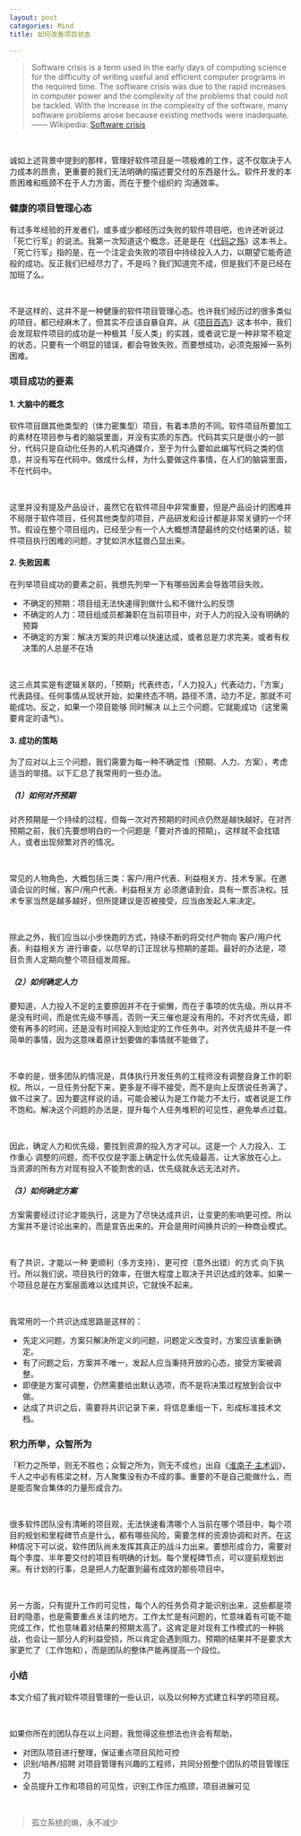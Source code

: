 ```yaml
---
layout: post
categories: Mind
title: 如何改善项目状态

---
```


> Software crisis is a term used in the early days of computing science for the difficulty of writing useful and efficient computer programs in the required time. The software crisis was due to the rapid increases in computer power and the complexity of the problems that could not be tackled. With the increase in the complexity of the software, many software problems arose because existing methods were inadequate. —— Wikipedia: [Software crisis](https://en.wikipedia.org/wiki/Software_crisis)

<br/>

诚如上述背景中提到的那样，管理好软件项目是一项极难的工作，这不仅取决于人力成本的昂贵，更重要的我们无法明确的描述要交付的东西是什么。软件开发的本质困难和瓶颈不在于人力方面，而在于整个组织的 沟通效率。

### 健康的项目管理心态

有过多年经验的开发者们，或多或少都经历过失败的软件项目吧，也许还听说过「死亡行军」的说法。我第一次知道这个概念，还是是在《[代码之殇](https://book.douban.com/subject/24284853/)》这本书上。「死亡行军」指的是，在一个注定会失败的项目中持续投入人力，以期望它能奇迹般的成功。反正我们已经尽力了，不是吗？我们知道完不成，但是我们不是已经在加班了么。

<br/>

不是这样的，这并不是一种健康的软件项目管理心态。也许我们经历过的很多类似的项目，都已经麻木了，但其实不应该自暴自弃。从《[项目百态](https://book.douban.com/subject/5954810/)》这本书中，我们会发现软件项目的成功是一种极其「反人类」的实践，或者说它是一种非常不稳定的状态，只要有一个明显的错误，都会导致失败，而要想成功，必须克服掉一系列困难。

### 项目成功的要素

#### 1. 大脑中的概念

软件项目跟其他类型的（体力密集型）项目，有着本质的不同。软件项目所要加工的素材在项目参与者的脑袋里面，并没有实质的东西。代码其实只是很小的一部分，代码只是自动化任务的人机沟通媒介，至于为什么要如此编写代码之类的信息，并没有写在代码中。做成什么样，为什么要做这件事情，在人们的脑袋里面，不在代码中。

<br/>

这里并没有提及产品设计，虽然它在软件项目中非常重要，但是产品设计的困难并不局限于软件项目，任何其他类型的项目，产品研发和设计都是非常关键的一个环节。假设在整个项目组内，已经至少有一个人大概想清楚最终的交付结果的话，软件项目执行困难的问题，才犹如洪水猛兽凸显出来。

#### 2. 失败因素

在列举项目成功的要素之前，我想先列举一下有哪些因素会导致项目失败。
- 不确定的预期：项目组无法快速得到做什么和不做什么的反馈
- 不确定的人力：项目组成员都兼职在当前项目中，对于人力的投入没有明确的预算
- 不确定的方案：解决方案的共识难以快速达成，或者总是力求完美，或者有权决策的人总是不在场

<br/>

这三点其实是有逻辑关联的，「预期」代表终态，「人力投入」代表动力，「方案」代表路径。任何事情从现状开始，如果终态不明，路径不清，动力不足，那就不可能成功。反之，如果一个项目能够 同时解决 以上三个问题，它就能成功（这里需要肯定的语气）。

#### 3. 成功的策略

为了应对以上三个问题，我们需要为每一种不确定性（预期、人力、方案），考虑适当的举措。以下汇总了我常用的一些办法。

##### （1）如何对齐预期

对齐预期是一个持续的过程，但每一次对齐预期的时间点仍然是越快越好。在对齐预期之前，我们先要想明白的一个问题是「要对齐谁的预期」，这样就不会找错人，或者出现频繁对齐的情况。

<br/>

常见的人物角色，大概包括三类：客户/用户代表、利益相关方、技术专家。在邀请会议的时候，客户/用户代表、利益相关方 必须邀请到会，具有一票否决权。技术专家当然是越多越好，但所提建议是否被接受，应当由发起人来决定。

<br/>

除此之外，我们应当以小步快跑的方式，持续不断的将交付产物向 客户/用户代表、利益相关方 进行审查，以尽早的订正现状与预期的差距。最好的办法是，项目负责人定期向整个项目组发周报。

##### （2）如何确定人力

要知道，人力投入不足的主要原因并不在于偷懒，而在于事项的优先级。所以并不是没有时间，而是优先级不够高，否则一天三催也是没有用的。不对齐优先级，即使有再多的时间，还是没有时间投入到给定的工作任务中。对齐优先级并不是一件简单的事情，因为这意味着原计划要做的事情就不能做了。

<br/>

不幸的是，很多团队的情况是，具体执行开发任务的工程师没有调整自身工作的职权。所以，一旦任务分配下来，更多是不得不接受，而不是向上反馈说任务满了，做不过来了。因为要这样说的话，可能会被认为是工作能力不太行，或者说是工作不饱和。解决这个问题的办法是，提升每个人任务堆积的可见性，避免单点过载。

<br/>

因此，确定人力和优先级，要找到资源的投入方才可以。这是一个 人力投入、工作重心 调整的问题，而不仅仅是字面上确定什么优先级最高，让大家放在心上。当资源的所有方对现有投入不能割舍的话，优先级就永远无法对齐。

##### （3）如何确定方案

方案需要经过讨论才能执行，这是为了尽快达成共识，让变更的影响更可控。所以方案并不是讨论出来的，而是宣告出来的。开会是用时间换共识的一种商业模式。

<br/>

有了共识，才能以一种 更顺利（多方支持）、更可控（意外出错）的方式 向下执行。所以我们说，项目执行的效率，在很大程度上取决于共识达成的效率。如果一个项目总是在方案层面难以达成共识，它就快不起来。

<br/>

我常用的一个共识达成思路是这样的：
- 先定义问题，方案只解决所定义的问题，问题定义改变时，方案应该重新确定。
- 有了问题之后，方案并不唯一，发起人应当秉持开放的心态，接受方案被调整。
- 即便是方案可调整，仍然需要给出默认选项，而不是将决策过程放到会议中做。
- 达成了共识之后，需要将共识记录下来，将信息重组一下，形成标准技术文档。

### 积力所举，众智所为

「积力之所举，则无不胜也；众智之所为，则无不成也」出自《[淮南子·主术训](http://www.xinfajia.net/4814.html)》，千人之中必有栋梁之材，万人聚集没有办不成的事。重要的不是自己能做什么，而是能否聚合集体的力量形成合力。

<br/>

很多软件团队没有清晰的项目观，无法快速看清哪个人当前在哪个项目中，每个项目的规划和里程碑节点是什么，都有哪些风险，需要怎样的资源协调和对齐。在这种情况下可以说，软件团队尚未发挥其真正的战斗力出来。要想形成合力，需要对每个季度、半年要交付的项目有明确的计划。每个里程碑节点，可以提前规划出来。有计划的行事，总是把人力配置到最有成效的那些项目中。

<br/>

另一方面，只有提升工作的可见性，每个人的任务负荷才能识别出来，这些都是项目的隐患，也是需要重点关注的地方。工作太忙是有问题的，忙意味着有可能不能完成工作，忙也意味着对结果的预期太高了。这肯定是对现有工作模式的一种挑战，也会让一部分人的利益受损，所以肯定会遇到阻力。预期的结果并不是要求大家更忙了（工作饱和），而是团队的整体产能再提高一个段位。

### 小结

本文介绍了我对软件项目管理的一些认识，以及以何种方式建立科学的项目观。

<br/>

如果你所在的团队存在以上问题，我觉得这些想法也许会有帮助，
- 对团队项目进行整理，保证重点项目风险可控
- 识别/培养/招聘 对项目管理有兴趣的工程师，共同分担整个团队的项目管理压力
- 全员提升工作和项目的可见性，识别工作压力瓶颈，项目进展可见

<br/>

> 孤立系统的熵，永不减少